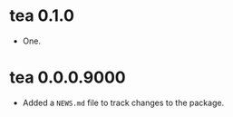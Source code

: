 <!-- NEWS.md is maintained by https://fledge.cynkra.com/, do not edit -->

# tea 0.1.0

- One.

# tea 0.0.0.9000

* Added a `NEWS.md` file to track changes to the package.

